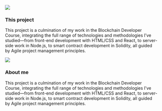 
<div className='content-right'>
<img src='/icons/code.svg'>
<!-- <div className='text'> -->

### This project

This project is a culmination of my work in the Blockchain Developer Course, integrating the full range of technologies and methodologies I’ve studied—from front-end development with HTML/CSS and React, to server-side work in Node.js, to smart contract development in Solidity, all guided by Agile project management principles. 

<!-- </div> -->

</div>

<div className='content-left'>
<img src='/icons/star.svg'>
<!-- <div className='text'> -->

### About me

This project is a culmination of my work in the Blockchain Developer Course, integrating the full range of technologies and methodologies I’ve studied—from front-end development with HTML/CSS and React, to server-side work in Node.js, to smart contract development in Solidity, all guided by Agile project management principles. 

<!-- </div> -->

</div>


